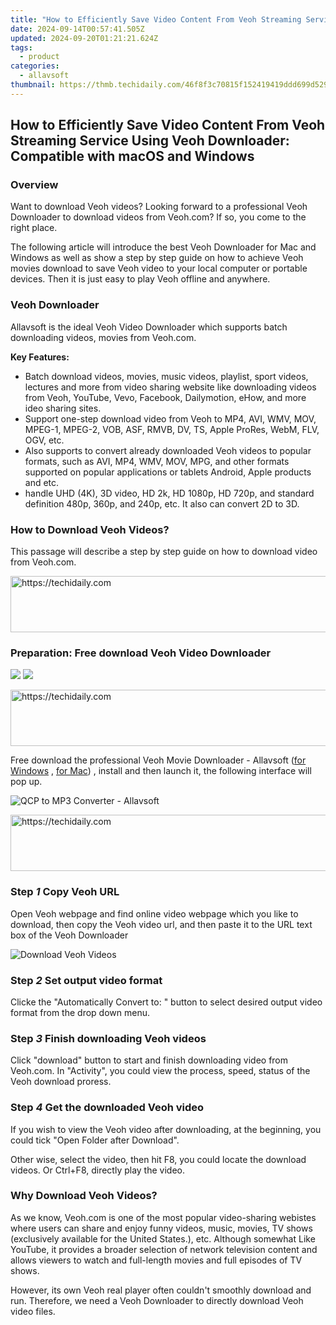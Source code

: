 ```yaml
---
title: "How to Efficiently Save Video Content From Veoh Streaming Service Using Veoh Downloader: Compatible with macOS and Windows"
date: 2024-09-14T00:57:41.505Z
updated: 2024-09-20T01:21:21.624Z
tags:
  - product
categories:
  - allavsoft
thumbnail: https://thmb.techidaily.com/46f8f3c70815f152419419ddd699d5297d1d12c7e29c16f1ef4c1543e402a7a3.jpg
---
```


## How to Efficiently Save Video Content From Veoh Streaming Service Using Veoh Downloader: Compatible with macOS and Windows

### Overview

Want to download Veoh videos? Looking forward to a professional Veoh Downloader to download videos from Veoh.com? If so, you come to the right place.

The following article will introduce the best Veoh Downloader for Mac and Windows as well as show a step by step guide on how to achieve Veoh movies download to save Veoh video to your local computer or portable devices. Then it is just easy to play Veoh offline and anywhere.

### Veoh Downloader

Allavsoft is the ideal Veoh Video Downloader which supports batch downloading videos, movies from Veoh.com.

**Key Features:**

* Batch download videos, movies, music videos, playlist, sport videos, lectures and more from video sharing website like downloading videos from Veoh, YouTube, Vevo, Facebook, Dailymotion, eHow, and more ideo sharing sites.
* Support one-step download video from Veoh to MP4, AVI, WMV, MOV, MPEG-1, MPEG-2, VOB, ASF, RMVB, DV, TS, Apple ProRes, WebM, FLV, OGV, etc.
* Also supports to convert already downloaded Veoh videos to popular formats, such as AVI, MP4, WMV, MOV, MPG, and other formats supported on popular applications or tablets Android, Apple products and etc.
* handle UHD (4K), 3D video, HD 2k, HD 1080p, HD 720p, and standard definition 480p, 360p, and 240p, etc. It also can convert 2D to 3D.

### How to Download Veoh Videos?

This passage will describe a step by step guide on how to download video from Veoh.com.

<!-- affiliate ads begin -->
<a href="https://aligracehair.sjv.io/c/5597632/1884002/19272" target="_top" id="1884002">
  <img src="//a.impactradius-go.com/display-ad/19272-1884002" border="0" alt="https://techidaily.com" width="728" height="90"/>
</a>
<img height="0" width="0" src="https://aligracehair.sjv.io/i/5597632/1884002/19272" style="position:absolute;visibility:hidden;" border="0" />
<!-- affiliate ads end -->

### Preparation: Free download Veoh Video Downloader

[![](https://www.allavsoft.com/how-to/../images/how-to/free-download-win.jpg)](https://tools.techidaily.com/allavsoft/products/) [![](https://www.allavsoft.com/how-to/../images/how-to/free-download-mac.jpg)](https://tools.techidaily.com/allavsoft/products/)

<!-- affiliate ads begin -->
<a href="https://appsumo.8odi.net/c/5597632/2087484/7443" target="_top" id="2087484">
  <img src="//a.impactradius-go.com/display-ad/7443-2087484" border="0" alt="https://techidaily.com" width="728" height="90"/>
</a>
<img height="0" width="0" src="https://appsumo.8odi.net/i/5597632/2087484/7443" style="position:absolute;visibility:hidden;" border="0" />
<!-- affiliate ads end -->

Free download the professional Veoh Movie Downloader - Allavsoft ([for Windows](https://tools.techidaily.com/allavsoft/products/) , [for Mac](https://tools.techidaily.com/allavsoft/products/)) , install and then launch it, the following interface will pop up.

![QCP to MP3 Converter - Allavsoft](https://www.allavsoft.com/how-to/../images/allavsoft/screen-shot-600.jpg)

<!-- affiliate ads begin -->
<a href="https://laganoo.pxf.io/c/5597632/1657400/16446" target="_top" id="1657400">
  <img src="//a.impactradius-go.com/display-ad/16446-1657400" border="0" alt="https://techidaily.com" width="728" height="90"/>
</a>
<img height="0" width="0" src="https://laganoo.pxf.io/i/5597632/1657400/16446" style="position:absolute;visibility:hidden;" border="0" />
<!-- affiliate ads end -->

### Step _1_ Copy Veoh URL

Open Veoh webpage and find online video webpage which you like to download, then copy the Veoh video url, and then paste it to the URL text box of the Veoh Downloader

![Download Veoh Videos](https://www.allavsoft.com/how-to/../images/how-to/veoh-downloader/download-veoh-videos.jpg)

### Step _2_ Set output video format

Clicke the "Automatically Convert to: " button to select desired output video format from the drop down menu.

### Step _3_ Finish downloading Veoh videos

Click "download" button to start and finish downloading video from Veoh.com. In "Activity", you could view the process, speed, status of the Veoh download proress.

### Step _4_ Get the downloaded Veoh video

If you wish to view the Veoh video after downloading, at the beginning, you could tick "Open Folder after Download".

Other wise, select the video, then hit F8, you could locate the download videos. Or Ctrl+F8, directly play the video.

### Why Download Veoh Videos?

As we know, Veoh.com is one of the most popular video-sharing webistes where users can share and enjoy funny videos, music, movies, TV shows (exclusively available for the United States.), etc. Although somewhat Like YouTube, it provides a broader selection of network television content and allows viewers to watch and full-length movies and full episodes of TV shows.

However, its own Veoh real player often couldn't smoothly download and run. Therefore, we need a Veoh Downloader to directly download Veoh video files.

<ins class="adsbygoogle"
     style="display:block"
     data-ad-format="autorelaxed"
     data-ad-client="ca-pub-7571918770474297"
     data-ad-slot="1223367746"></ins>

<ins class="adsbygoogle"
     style="display:block"
     data-ad-client="ca-pub-7571918770474297"
     data-ad-slot="8358498916"
     data-ad-format="auto"
     data-full-width-responsive="true"></ins>
